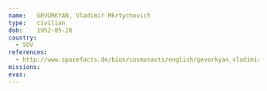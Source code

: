 ```yaml
---
name:	GEVORKYAN, Vladimir Mkrtychovich
type:	civilian
dob:	1952-05-28
country:
  - SOV
references:
  - http://www.spacefacts.de/bios/cosmonauts/english/gevorkyan_vladimir.htm
missions:
evas:
---
```

